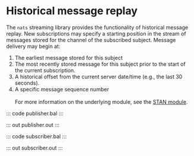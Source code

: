 # Historical message replay

The `nats` streaming library provides the functionality of historical
message replay.
New subscriptions may specify a starting position in the stream of
messages stored for the channel of the subscribed subject.
Message delivery may begin at:
1. The earliest message stored for this subject
2. The most recently stored message for this subject
   prior to the start of the current subscription.
3. A historical offset from the current server date/time
   (e.g., the last 30 seconds).
4. A specific message sequence number<br/><br/>
For more information on the underlying module, 
see the [STAN module](https://lib.ballerina.io/ballerinax/stan/latest).

::: code publisher.bal :::

::: out publisher.out :::

::: code subscriber.bal :::

::: out subscriber.out :::